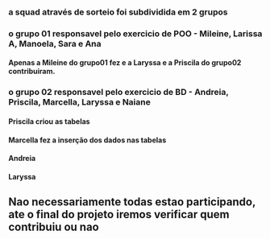 ### a squad através de sorteio foi subdividida em 2 grupos
### o grupo 01 responsavel pelo exercicio de POO - Mileine, Larissa A, Manoela, Sara e Ana
#### Apenas a Mileine do grupo01 fez e a Laryssa e a Priscila do grupo02 contribuiram.

### o grupo 02 responsavel pelo exercicio de BD - Andreia, Priscila, Marcella, Laryssa e Naiane
#### Priscila criou as tabelas
#### Marcella fez a inserção dos dados nas tabelas 
#### Andreia
#### Laryssa
 

## Nao necessariamente todas estao participando, ate o final do projeto iremos verificar quem contribuiu ou nao 

